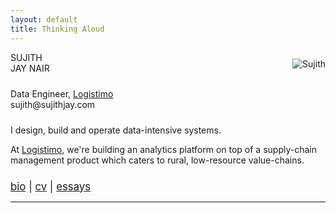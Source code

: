 ```yaml
---
layout: default
title: Thinking Aloud
---
```


<div class="col-md-3">
    <div id="picpad">
    <a href=""><img align="right" src ="https://pbs.twimg.com/profile_images/1044297926598696960/CD345Qsl_400x400.jpg" alt="Sujith" style=" margin-top: 10px; margin-left: 30px;"></a>
    </div>
</div>


<div class="col-md-offset-2 col-md-4">
      <div id="name">
	    <div class="semiboldtext">SUJITH</div>
	    <div class="boldtext">JAY NAIR</div>
      </div>
      <div id="title" style="margin-top: 1.5rem;">
        <div>Data Engineer, <a class="nodecor" href="http://logistimo.com/">Logistimo</a></div>
        <div id="email">sujith@sujithjay.com</div>
      </div>
</div>

<div class="row">
  <div class ="col-md-offset-2 col-md-7">
    <div id="overview" style="margin-top: 1.5rem;">
	    <p>I design, build and operate data-intensive systems.</p>
	    <p>At <a href="http://logistimo.com">Logistimo</a>, we're building an analytics platform on top of a supply-chain management product which caters to rural, low-resource value-chains.</p>
	    <p></p>
    </div>
    <div style="margin-top: 1.5rem; font-size: 1.2em;"><a href="/about">bio</a> | <a href="cv.pdf">cv</a> | <a href="/essays">essays</a></div>
    <hr>
  </div> 
</div> 
